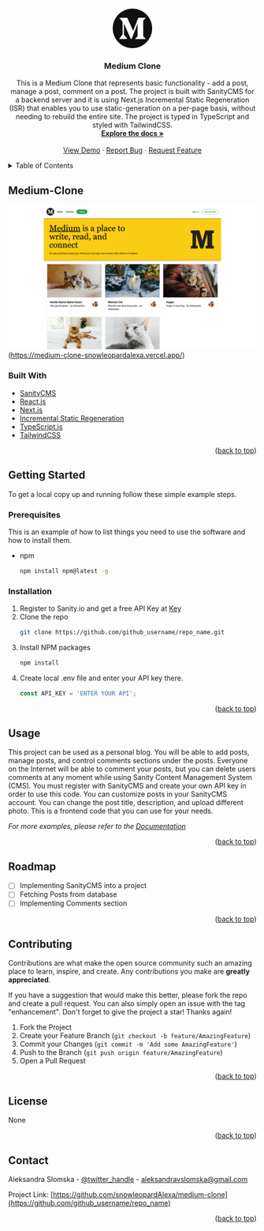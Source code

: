 <div id="top"></div>
<!-- PROJECT SHIELDS -->

<!-- PROJECT LOGO -->
<br />
<div align="center">
  <a href="https://github.com/snowleopardAlexa/medium-clone">
    <img src="/public/medium.png" alt="Logo" width="80" height="80">
  </a>

<h3 align="center">Medium Clone</h3>

  <p align="center">
    This is a Medium Clone that represents basic functionality - add a post, manage a post, comment on a post. The project is built with SanityCMS for a backend server and it is using Next.js Incremental Static Regeneration (ISR) that enables you to use static-generation on a per-page basis, without needing to rebuild the entire site. The project is typed in TypeScript and styled with TailwindCSS. 
    <br />
    <a href="https://github.com/snowleopardAlexa/medium-clone"><strong>Explore the docs »</strong></a>
    <br />
    <br />
    <a href="https://medium-clone-snowleopardalexa.vercel.app/">View Demo</a>
    ·
    <a href="https://github.com/github_snowleopardAlexa/medium-clone/issues">Report Bug</a>
    ·
    <a href="https://github.com/github_snowleopardAlexa/medium-clone/issues">Request Feature</a>
  </p>
</div>



<!-- TABLE OF CONTENTS -->
<details>
  <summary>Table of Contents</summary>
  <ol>
    <li>
      <a href="#about-the-project">About The Project</a>
      <ul>
        <li><a href="#built-with">Built With</a></li>
      </ul>
    </li>
    <li>
      <a href="#getting-started">Getting Started</a>
      <ul>
        <li><a href="#prerequisites">Prerequisites</a></li>
        <li><a href="#installation">Installation</a></li>
      </ul>
    </li>
    <li><a href="#usage">Usage</a></li>
    <li><a href="#roadmap">Roadmap</a></li>
    <li><a href="#contributing">Contributing</a></li>
    <li><a href="#license">License</a></li>
    <li><a href="#contact">Contact</a></li>
    <li><a href="#acknowledgments">Acknowledgments</a></li>
  </ol>
</details>


<!-- ABOUT THE PROJECT -->
## Medium-Clone

![Alt text](/public/medium-clone.png?raw=true "Medium Clone")(https://medium-clone-snowleopardalexa.vercel.app/)

### Built With

* [SanityCMS](https://www.sanity.io/)
* [React.js](https://reactjs.org/)
* [Next.js](https://nextjs.org/)
* [Incremental Static Regeneration](https://nextjs.org/docs/basic-features/data-fetching/incremental-static-regeneration)
* [TypeScript.js](https://jquery.com)
* [TailwindCSS](https://jquery.com)


<p align="right">(<a href="#top">back to top</a>)</p>


<!-- GETTING STARTED -->
## Getting Started

To get a local copy up and running follow these simple example steps.

### Prerequisites

This is an example of how to list things you need to use the software and how to install them.
* npm
  ```sh
  npm install npm@latest -g
  ```

### Installation

1. Register to Sanity.io and get a free API Key at [Key](https://www.sanity.io/)
2. Clone the repo
   ```sh
   git clone https://github.com/github_username/repo_name.git
   ```
3. Install NPM packages
   ```sh
   npm install
   ```
4. Create local .env file and enter your API key there.
   ```js
   const API_KEY = 'ENTER YOUR API';
   ```

<p align="right">(<a href="#top">back to top</a>)</p>



<!-- USAGE EXAMPLES -->
## Usage

This project can be used as a personal blog. You will be able to add posts, manage posts, and control comments sections under the posts. Everyone on the Internet will be able to comment your posts, but you can delete users comments at any moment while using Sanity Content Management System (CMS). You must register with SanityCMS and create your own API key in order to use this code. You can customize posts in your SanityCMS account. You can change the post title, description, and upload different photo. This is a frontend code that you can use for your needs. 

_For more examples, please refer to the [Documentation](https://www.sanity.io/docs/getting-started)_

<p align="right">(<a href="#top">back to top</a>)</p>


<!-- ROADMAP -->
## Roadmap

- [ ] Implementing SanityCMS into a project
- [ ] Fetching Posts from database
- [ ] Implementing Comments section 

<p align="right">(<a href="#top">back to top</a>)</p>


<!-- CONTRIBUTING -->
## Contributing

Contributions are what make the open source community such an amazing place to learn, inspire, and create. Any contributions you make are **greatly appreciated**.

If you have a suggestion that would make this better, please fork the repo and create a pull request. You can also simply open an issue with the tag "enhancement".
Don't forget to give the project a star! Thanks again!

1. Fork the Project
2. Create your Feature Branch (`git checkout -b feature/AmazingFeature`)
3. Commit your Changes (`git commit -m 'Add some AmazingFeature'`)
4. Push to the Branch (`git push origin feature/AmazingFeature`)
5. Open a Pull Request

<p align="right">(<a href="#top">back to top</a>)</p>


<!-- LICENSE -->
## License

None

<p align="right">(<a href="#top">back to top</a>)</p>


<!-- CONTACT -->
## Contact

Aleksandra Slomska - [@twitter_handle](https://www.linkedin.com/in/aleksandra-slomska-1039681b3/) - aleksandravslomska@gmail.com

Project Link: [https://github.com/snowleopardAlexa/medium-clone](https://github.com/github_username/repo_name)

<p align="right">(<a href="#top">back to top</a>)</p>



<!-- MARKDOWN LINKS & IMAGES -->
<!-- https://www.markdownguide.org/basic-syntax/#reference-style-links -->
[contributors-shield]: https://img.shields.io/github/contributors/snowleopardAlexa/medium-clone.svg?style=for-the-badge
[contributors-url]: https://github.com/github_username/repo_name/graphs/contributors
[forks-shield]: https://img.shields.io/github/forks/github_username/repo_name.svg?style=for-the-badge
[forks-url]: https://github.com/github_username/repo_name/network/members
[stars-shield]: https://img.shields.io/github/stars/github_username/repo_name.svg?style=for-the-badge
[stars-url]: https://github.com/github_username/repo_name/stargazers
[issues-shield]: https://img.shields.io/github/issues/github_username/repo_name.svg?style=for-the-badge
[issues-url]: https://github.com/github_username/repo_name/issues
[license-shield]: https://img.shields.io/github/license/github_username/repo_name.svg?style=for-the-badge
[license-url]: https://github.com/github_username/repo_name/blob/master/LICENSE.txt
[linkedin-shield]: https://img.shields.io/badge/-LinkedIn-black.svg?style=for-the-badge&logo=linkedin&colorB=555
[linkedin-url]: https://linkedin.com/in/linkedin_username
[product-screenshot]: images/screenshot.png


